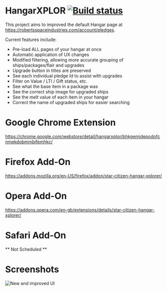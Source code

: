 # HangarXPLOR [![Build status](https://ci.appveyor.com/api/projects/status/7j87vur0plpw74vx/branch/release?svg=true)](https://ci.appveyor.com/project/dolkensp/hangarxplor/branch/release)

This project aims to improved the default Hangar page at https://robertsspaceindustries.com/account/pledges.

Current features include:
* Pre-load ALL pages of your hangar at once
* Automatic application of UX changes
* Modified filtering, allowing more accurate grouping of ships/packages/flair and upgrades
* Upgrade button in titles are preserved
* See each individual pledge Id to assist with upgrades
* Filter on Value / LTI / Gift status, etc.
* See what the base item in a package was
* See the correct ship image for upgraded ships
* See the melt value of each item in your hangar
* Correct the name of upgraded ships for easier searching

# Google Chrome Extension

https://chrome.google.com/webstore/detail/hangarxplor/bhkgemjdepodofcnmekdobmmbifemhkc/

# Firefox Add-On

https://addons.mozilla.org/en-US/firefox/addon/star-citizen-hangar-xplorer/

# Opera Add-On

https://addons.opera.com/en-gb/extensions/details/star-citizen-hangar-xplorer/

# Safari Add-On

** Not Scheduled **

# Screenshots

![New and improved UI](http://i.imgur.com/Om3Zzbv.png "New and improved UI")
